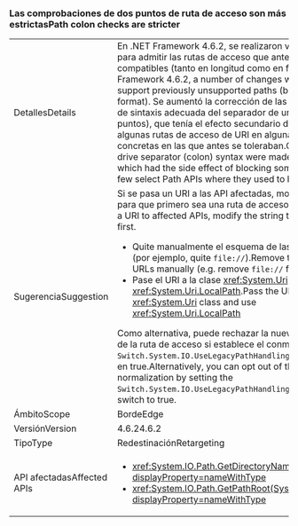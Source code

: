 ### <a name="path-colon-checks-are-stricter"></a><span data-ttu-id="33113-101">Las comprobaciones de dos puntos de ruta de acceso son más estrictas</span><span class="sxs-lookup"><span data-stu-id="33113-101">Path colon checks are stricter</span></span>

|   |   |
|---|---|
|<span data-ttu-id="33113-102">Detalles</span><span class="sxs-lookup"><span data-stu-id="33113-102">Details</span></span>|<span data-ttu-id="33113-103">En .NET Framework 4.6.2, se realizaron varios cambios para admitir las rutas de acceso que anteriormente no eran compatibles (tanto en longitud como en formato).</span><span class="sxs-lookup"><span data-stu-id="33113-103">In .NET Framework 4.6.2, a number of changes were made to support previously unsupported paths (both in length and format).</span></span> <span data-ttu-id="33113-104">Se aumentó la corrección de las comprobaciones de sintaxis adecuada del separador de unidad (dos puntos), que tenía el efecto secundario de bloquear algunas rutas de acceso de URI en algunas API de ruta concretas en las que antes se toleraban.</span><span class="sxs-lookup"><span data-stu-id="33113-104">Checks for proper drive separator (colon) syntax were made more correct, which had the side effect of blocking some URI paths in a few select Path APIs where they used to be tolerated.</span></span>|
|<span data-ttu-id="33113-105">Sugerencia</span><span class="sxs-lookup"><span data-stu-id="33113-105">Suggestion</span></span>|<span data-ttu-id="33113-106">Si se pasa un URI a las API afectadas, modifique la cadena para que primero sea una ruta de acceso válida.</span><span class="sxs-lookup"><span data-stu-id="33113-106">If passing a URI to affected APIs, modify the string to be a legal path first.</span></span><ul><li><span data-ttu-id="33113-107">Quite manualmente el esquema de las direcciones URL (por ejemplo, quite <code>file://</code>).</span><span class="sxs-lookup"><span data-stu-id="33113-107">Remove the scheme from URLs manually (e.g. remove <code>file://</code> from URLs)</span></span></li><li><span data-ttu-id="33113-108">Pase el URI a la clase <xref:System.Uri> y use <xref:System.Uri.LocalPath>.</span><span class="sxs-lookup"><span data-stu-id="33113-108">Pass the URI to the <xref:System.Uri> class and use <xref:System.Uri.LocalPath></span></span></li></ul><span data-ttu-id="33113-109">Como alternativa, puede rechazar la nueva normalización de la ruta de acceso si establece el conmutador <code>Switch.System.IO.UseLegacyPathHandling</code> de AppContext en true.</span><span class="sxs-lookup"><span data-stu-id="33113-109">Alternatively, you can opt out of the new path normalization by setting the <code>Switch.System.IO.UseLegacyPathHandling</code> AppContext switch to true.</span></span>|
|<span data-ttu-id="33113-110">Ámbito</span><span class="sxs-lookup"><span data-stu-id="33113-110">Scope</span></span>|<span data-ttu-id="33113-111">Borde</span><span class="sxs-lookup"><span data-stu-id="33113-111">Edge</span></span>|
|<span data-ttu-id="33113-112">Versión</span><span class="sxs-lookup"><span data-stu-id="33113-112">Version</span></span>|<span data-ttu-id="33113-113">4.6.2</span><span class="sxs-lookup"><span data-stu-id="33113-113">4.6.2</span></span>|
|<span data-ttu-id="33113-114">Tipo</span><span class="sxs-lookup"><span data-stu-id="33113-114">Type</span></span>|<span data-ttu-id="33113-115">Redestinación</span><span class="sxs-lookup"><span data-stu-id="33113-115">Retargeting</span></span>|
|<span data-ttu-id="33113-116">API afectadas</span><span class="sxs-lookup"><span data-stu-id="33113-116">Affected APIs</span></span>|<ul><li><xref:System.IO.Path.GetDirectoryName(System.String)?displayProperty=nameWithType></li><li><xref:System.IO.Path.GetPathRoot(System.String)?displayProperty=nameWithType></li></ul>|


